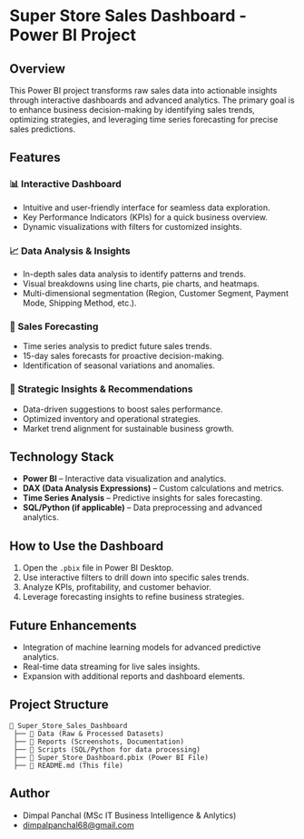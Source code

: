 # Super Store Sales Dashboard - Power BI Project

## Overview
This Power BI project transforms raw sales data into actionable insights through interactive dashboards and advanced analytics. The primary goal is to enhance business decision-making by identifying sales trends, optimizing strategies, and leveraging time series forecasting for precise sales predictions.

## Features

### 📊 Interactive Dashboard
- Intuitive and user-friendly interface for seamless data exploration.
- Key Performance Indicators (KPIs) for a quick business overview.
- Dynamic visualizations with filters for customized insights.

### 📈 Data Analysis & Insights
- In-depth sales data analysis to identify patterns and trends.
- Visual breakdowns using line charts, pie charts, and heatmaps.
- Multi-dimensional segmentation (Region, Customer Segment, Payment Mode, Shipping Method, etc.).

### 🔮 Sales Forecasting
- Time series analysis to predict future sales trends.
- 15-day sales forecasts for proactive decision-making.
- Identification of seasonal variations and anomalies.

### 🎯 Strategic Insights & Recommendations
- Data-driven suggestions to boost sales performance.
- Optimized inventory and operational strategies.
- Market trend alignment for sustainable business growth.

## Technology Stack
- **Power BI** – Interactive data visualization and analytics.
- **DAX (Data Analysis Expressions)** – Custom calculations and metrics.
- **Time Series Analysis** – Predictive insights for sales forecasting.
- **SQL/Python (if applicable)** – Data preprocessing and advanced analytics.

## How to Use the Dashboard
1. Open the `.pbix` file in Power BI Desktop.
2. Use interactive filters to drill down into specific sales trends.
3. Analyze KPIs, profitability, and customer behavior.
4. Leverage forecasting insights to refine business strategies.

## Future Enhancements
- Integration of machine learning models for advanced predictive analytics.
- Real-time data streaming for live sales insights.
- Expansion with additional reports and dashboard elements.

## Project Structure
```
📂 Super_Store_Sales_Dashboard  
 ├── 📂 Data (Raw & Processed Datasets)  
 ├── 📂 Reports (Screenshots, Documentation)  
 ├── 📂 Scripts (SQL/Python for data processing)  
 ├── 📄 Super_Store_Dashboard.pbix (Power BI File)  
 ├── 📄 README.md (This file)  
```

## Author
- Dimpal Panchal (MSc IT Business Intelligence & Anlytics)
- dimpalpanchal68@gmail.com
